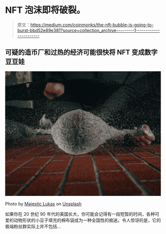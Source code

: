 # NFT 泡沫即将破裂。

> 原文：<https://medium.com/coinmonks/the-nft-bubble-is-going-to-burst-bbd52e89e381?source=collection_archive---------1----------------------->

## 可疑的造币厂和过热的经济可能很快将 NFT 变成数字豆豆娃

![](img/61a5cf65c4de275d7a19be4bd658c7e4.png)

Photo by [Majestic Lukas](https://unsplash.com/@majesticlukas?utm_source=unsplash&utm_medium=referral&utm_content=creditCopyText) on [Unsplash](https://unsplash.com/s/photos/balloon-pop?utm_source=unsplash&utm_medium=referral&utm_content=creditCopyText)

如果你在 20 世纪 90 年代的美国长大，你可能会记得有一段短暂的时间，各种可爱的动物形状的小豆子填充的棉布袋成为一种全国性的痴迷。令人惊讶的是，它的极端粉丝群实际上并不包括…